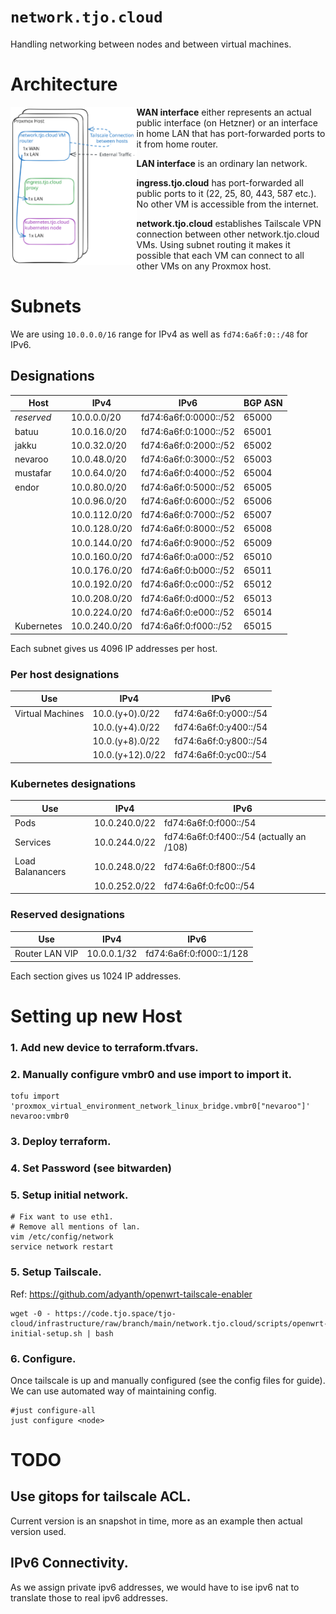 # `network.tjo.cloud`

Handling networking between nodes and between virtual machines.

# Architecture

<img align="left" src="docs/arhitecture.excalidraw.svg" width="40%">

__WAN interface__ either represents an actual public interface (on Hetzner) or an interface in home LAN that has port-forwarded ports to it from home router.

__LAN interface__ is an ordinary lan network.

__ingress.tjo.cloud__ has port-forwarded all public ports to it (22, 25, 80, 443, 587 etc.). No other VM is accessible from the internet.

__network.tjo.cloud__ establishes Tailscale VPN connection between other network.tjo.cloud VMs. Using subnet routing it makes it possible that each VM can connect to all other VMs on any Proxmox host.

# Subnets
We are using `10.0.0.0/16` range for IPv4 as well as `fd74:6a6f:0::/48` for IPv6.

## Designations
| Host       | IPv4          | IPv6                  | BGP ASN |
|------------|---------------|-----------------------|---------|
| _reserved_   | 10.0.0.0/20   | fd74:6a6f:0:0000::/52 | 65000   |
| batuu      | 10.0.16.0/20  | fd74:6a6f:0:1000::/52 | 65001   |
| jakku      | 10.0.32.0/20  | fd74:6a6f:0:2000::/52 | 65002   |
| nevaroo    | 10.0.48.0/20  | fd74:6a6f:0:3000::/52 | 65003   |
| mustafar   | 10.0.64.0/20  | fd74:6a6f:0:4000::/52 | 65004   |
| endor      | 10.0.80.0/20  | fd74:6a6f:0:5000::/52 | 65005   |
|            | 10.0.96.0/20  | fd74:6a6f:0:6000::/52 | 65006   |
|            | 10.0.112.0/20 | fd74:6a6f:0:7000::/52 | 65007   |
|            | 10.0.128.0/20 | fd74:6a6f:0:8000::/52 | 65008   |
|            | 10.0.144.0/20 | fd74:6a6f:0:9000::/52 | 65009   |
|            | 10.0.160.0/20 | fd74:6a6f:0:a000::/52 | 65010   |
|            | 10.0.176.0/20 | fd74:6a6f:0:b000::/52 | 65011   |
|            | 10.0.192.0/20 | fd74:6a6f:0:c000::/52 | 65012   |
|            | 10.0.208.0/20 | fd74:6a6f:0:d000::/52 | 65013   |
|            | 10.0.224.0/20 | fd74:6a6f:0:e000::/52 | 65014   |
| Kubernetes | 10.0.240.0/20 | fd74:6a6f:0:f000::/52 | 65015   |

Each subnet gives us 4096 IP addresses per host.

### Per host designations

| Use                      | IPv4             | IPv6                  |
|--------------------------|------------------|-----------------------|
| Virtual Machines         | 10.0.(y+0).0/22  | fd74:6a6f:0:y000::/54 |
|                          | 10.0.(y+4).0/22  | fd74:6a6f:0:y400::/54 |
|                          | 10.0.(y+8).0/22  | fd74:6a6f:0:y800::/54 |
|                          | 10.0.(y+12).0/22 | fd74:6a6f:0:yc00::/54 |

### Kubernetes designations

| Use              | IPv4             | IPv6                  |
|------------------|------------------|-----------------------|
| Pods             | 10.0.240.0/22    | fd74:6a6f:0:f000::/54 |
| Services         | 10.0.244.0/22    | fd74:6a6f:0:f400::/54 (actually an /108) |
| Load Balanancers | 10.0.248.0/22    | fd74:6a6f:0:f800::/54 |
|                  | 10.0.252.0/22    | fd74:6a6f:0:fc00::/54 |

### Reserved designations

| Use            | IPv4             | IPv6                    |
|----------------|------------------|-------------------------|
| Router LAN VIP | 10.0.0.1/32      | fd74:6a6f:0:f000::1/128 |

Each section gives us 1024 IP addresses.

# Setting up new Host

### 1. Add new device to terraform.tfvars.

### 2. Manually configure vmbr0 and use import to import it.

```
tofu import 'proxmox_virtual_environment_network_linux_bridge.vmbr0["nevaroo"]' nevaroo:vmbr0
```

### 3. Deploy terraform.

### 4. Set Password (see bitwarden)

### 5. Setup initial network.

```
# Fix want to use eth1.
# Remove all mentions of lan.
vim /etc/config/network
service network restart
```

### 5. Setup Tailscale.
Ref: https://github.com/adyanth/openwrt-tailscale-enabler

```
wget -0 - https://code.tjo.space/tjo-cloud/infrastructure/raw/branch/main/network.tjo.cloud/scripts/openwrt-initial-setup.sh | bash
```

### 6. Configure.

Once tailscale is up and manually configured (see the config files for guide).
We can use automated way of maintaining config.

```
#just configure-all
just configure <node>
```

# TODO

## Use gitops for tailscale ACL.

Current version is an snapshot in time, more as an example then actual version used.

## IPv6 Connectivity.

As we assign private ipv6 addresses, we would have to ise ipv6 nat to translate those to real ipv6 addresses.
